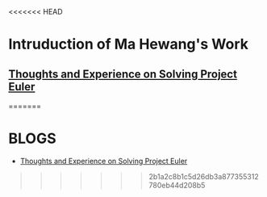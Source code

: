 <<<<<<< HEAD
# Intruduction of Ma Hewang's Work

## [Thoughts and Experience on Solving Project Euler](http://htmlpreview.github.io/?https://github.com/HewangMa/blog/blob/main/project-euler/Project-Euler.html)
=======
# BLOGS

* [Thoughts and Experience on Solving Project Euler](http://htmlpreview.github.io/?https://github.com/HewangMa/main/blob/main/project-euler/Project-Euler.html)
>>>>>>> 2b1a2c8b1c5d26db3a877355312780eb44d208b5

